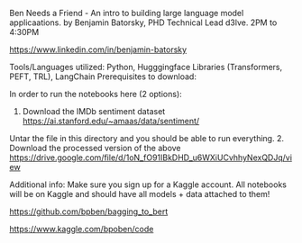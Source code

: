 Ben Needs a Friend - An intro to building large language model applicaations.
by Benjamin Batorsky, PHD Technical Lead d3lve.
2PM to 4:30PM

https://www.linkedin.com/in/benjamin-batorsky

Tools/Languages utilized: Python, Hugggingface Libraries (Transformers, PEFT, TRL), LangChain
Prerequisites to download:

In order to run the notebooks here (2 options):

1. Download the IMDb sentiment dataset 
https://ai.stanford.edu/~amaas/data/sentiment/

Untar the file in this directory and you should be able to run everything.
2. Download the processed version of the above 
https://drive.google.com/file/d/1oN_fO91IBkDHD_u6WXiUCvhhyNexQDJq/view


Additional info: Make sure you sign up for a Kaggle account.
All notebooks will be on Kaggle and should have all models + data attached to them! 

https://github.com/bpben/bagging_to_bert


https://www.kaggle.com/bpoben/code


